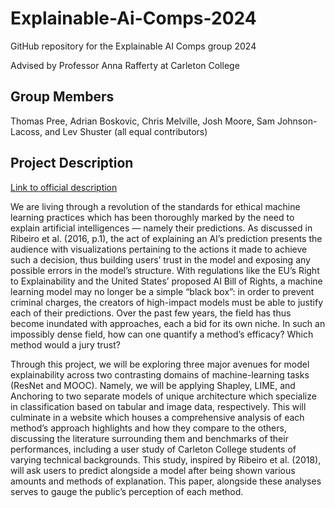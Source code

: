 # Explainable-Ai-Comps-2024
GitHub repository for the Explainable AI Comps group 2024

Advised by Professor Anna Rafferty at Carleton College

## Group Members
Thomas Pree, Adrian Boskovic, Chris Melville, Josh Moore, Sam Johnson-Lacoss, and Lev Shuster (all equal contributors)


## Project Description
[Link to official description](https://www.cs.carleton.edu/cs_comps/2324/explainable-ai/index.php)

We are living through a revolution of the standards for ethical machine learning practices which has been thoroughly marked by the need to explain artificial intelligences — namely their predictions. As discussed in Ribeiro et al. (2016, p.1), the act of explaining an AI’s prediction presents the audience with visualizations pertaining to the actions it made to achieve such a decision, thus building users’ trust in the model and exposing any possible errors in the model’s structure. With regulations like the EU’s Right to Explainability and the United States’ proposed AI Bill of Rights, a machine learning model may no longer be a simple “black box”: in order to prevent criminal charges, the creators of high-impact models must be able to justify each of their predictions. Over the past few years, the field has thus become inundated with approaches, each a bid for its own niche. In such an impossibly dense field, how can one quantify a method’s efficacy? Which method would a jury trust?

Through this project, we will be exploring three major avenues for model explainability across two contrasting domains of machine-learning tasks (ResNet and MOOC). Namely, we will be applying Shapley, LIME, and Anchoring to two separate models of unique architecture which specialize in classification based on tabular and image data, respectively. This will culminate in a website which houses a comprehensive analysis of each method’s approach highlights and how they compare to the others, discussing the literature surrounding them and benchmarks of their performances, including a user study of Carleton College students of varying technical backgrounds. This study, inspired by Ribeiro et al. (2018), will ask users to predict alongside a model after being shown various amounts and methods of explanation. This paper, alongside these analyses serves to gauge the public’s perception of each method.


